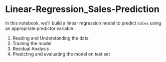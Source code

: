 # Linear-Regression_Sales-Prediction
In this notebook, we'll build a linear regression model to predict `Sales` using an appropriate predictor variable.

1. Reading and Understanding the data
2. Training the model
3. Residual Analysis
4. Predicting and evaluating the model on test set
